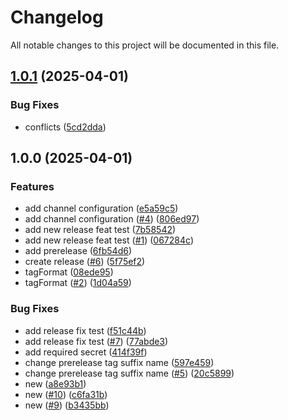 # Changelog

All notable changes to this project will be documented in this file.

## [1.0.1](https://github.com/glenonmateus/semantic-release/compare/1.0.0...1.0.1) (2025-04-01)


### Bug Fixes

* conflicts ([5cd2dda](https://github.com/glenonmateus/semantic-release/commit/5cd2dda1cfe467a7d1ba1973fb1f5cc602d99ae8))

## 1.0.0 (2025-04-01)


### Features

* add channel configuration ([e5a59c5](https://github.com/glenonmateus/semantic-release/commit/e5a59c5fdffc4451d262f9c53fdd85d02e74dd43))
* add channel configuration ([#4](https://github.com/glenonmateus/semantic-release/issues/4)) ([806ed97](https://github.com/glenonmateus/semantic-release/commit/806ed9781ecf892a369aa1998c954e456f77f977))
* add new release feat test ([7b58542](https://github.com/glenonmateus/semantic-release/commit/7b58542fab02235b2d8a0cfb5afe64937909ca12))
* add new release feat test ([#1](https://github.com/glenonmateus/semantic-release/issues/1)) ([067284c](https://github.com/glenonmateus/semantic-release/commit/067284c7d086cf981fa1e8ed98ffe64d2ec71672))
* add prerelease ([6fb54d6](https://github.com/glenonmateus/semantic-release/commit/6fb54d60a4c1d68025c06983e1337a44ab20b5b5))
* create release ([#6](https://github.com/glenonmateus/semantic-release/issues/6)) ([5f75ef2](https://github.com/glenonmateus/semantic-release/commit/5f75ef20e6b2335b7dff7103facd940cbd94e3a7))
* tagFormat ([08ede95](https://github.com/glenonmateus/semantic-release/commit/08ede950ef3e53498f4823ddacd283e722a21153))
* tagFormat ([#2](https://github.com/glenonmateus/semantic-release/issues/2)) ([1d04a59](https://github.com/glenonmateus/semantic-release/commit/1d04a598ed106096437c0913c153557ded292e7d))


### Bug Fixes

* add release fix test ([f51c44b](https://github.com/glenonmateus/semantic-release/commit/f51c44b9fc91a197ab9511cfdbd8e226ea234d4a))
* add release fix test ([#7](https://github.com/glenonmateus/semantic-release/issues/7)) ([77abde3](https://github.com/glenonmateus/semantic-release/commit/77abde3857ce2c29b578f16aa0a26d1a53b1c065))
* add required secret ([414f39f](https://github.com/glenonmateus/semantic-release/commit/414f39fd979cef6e5c7ab8c55932d316519d1514))
* change prerelease tag suffix name ([597e459](https://github.com/glenonmateus/semantic-release/commit/597e459d7c05f7c18f2f5fc8b9f2b332e14b7899))
* change prerelease tag suffix name ([#5](https://github.com/glenonmateus/semantic-release/issues/5)) ([20c5899](https://github.com/glenonmateus/semantic-release/commit/20c58994d993892445de7c9a8f25db2912f01980))
* new ([a8e93b1](https://github.com/glenonmateus/semantic-release/commit/a8e93b192c0647ea6b8d72e2761596bca3090da7))
* new ([#10](https://github.com/glenonmateus/semantic-release/issues/10)) ([c6fa31b](https://github.com/glenonmateus/semantic-release/commit/c6fa31b7523655d1c25c61e93ae9ead30b4e5b67))
* new ([#9](https://github.com/glenonmateus/semantic-release/issues/9)) ([b3435bb](https://github.com/glenonmateus/semantic-release/commit/b3435bb7688a066d9367b8a2cb1dbf84c4267ee5))
